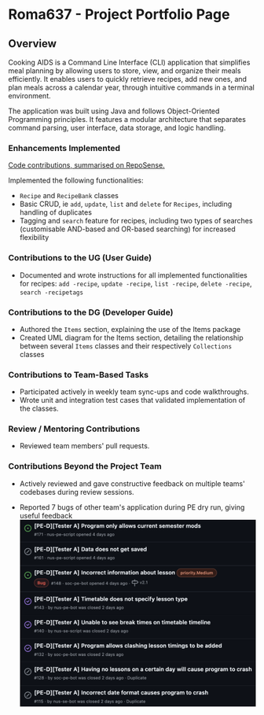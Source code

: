 # Roma637 - Project Portfolio Page

## Overview

Cooking AIDS is a Command Line Interface (CLI) application that simplifies meal planning by allowing users to store, view, and organize their meals efficiently. It enables users to quickly retrieve recipes, add new ones, and plan meals across a calendar year, through intuitive commands in a terminal environment.

The application was built using Java and follows Object-Oriented Programming principles. It features a modular architecture that separates command parsing, user interface, data storage, and logic handling.

### **Enhancements Implemented**

[Code contributions, summarised on RepoSense.](https://nus-cs2113-ay2425s2.github.io/tp-dashboard/?search=&sort=groupTitle&sortWithin=title&timeframe=commit&mergegroup=&groupSelect=groupByRepos&breakdown=true&checkedFileTypes=docs~functional-code~test-code~other&since=2025-02-21&tabOpen=true&tabType=authorship&tabAuthor=Roma637&tabRepo=AY2425S2-CS2113-T11b-1%2Ftp%5Bmaster%5D&authorshipIsMergeGroup=false&authorshipFileTypes=docs~functional-code~test-code&authorshipIsBinaryFileTypeChecked=false&authorshipIsIgnoredFilesChecked=false)

Implemented the following functionalities:
- `Recipe` and `RecipeBank` classes
- Basic CRUD, ie `add`, `update`, `list` and `delete` for `Recipes`, including handling of duplicates 
- Tagging and `search` feature for recipes, including two types of searches (customisable AND-based and OR-based searching) for increased flexibility

### **Contributions to the UG (User Guide)**

- Documented and wrote instructions for all implemented functionalities for recipes: `add -recipe`, `update -recipe`, `list -recipe`, `delete -recipe`, `search -recipetags`

### **Contributions to the DG (Developer Guide)**

- Authored the `Items` section, explaining the use of the Items package
- Created UML diagram for the Items section, detailing the relationship between several `Items` classes and their respectively `Collections` classes

### **Contributions to Team-Based Tasks**

- Participated actively in weekly team sync-ups and code walkthroughs.
- Wrote unit and integration test cases that validated implementation of the classes.

### **Review / Mentoring Contributions**

- Reviewed team members' pull requests.

### **Contributions Beyond the Project Team**

- Actively reviewed and gave constructive feedback on multiple teams' codebases during review sessions.

- Reported 7 bugs of other team's application during PE dry run, giving useful feedback
![PE_dry_run](images/roma_other_contributions.png)
